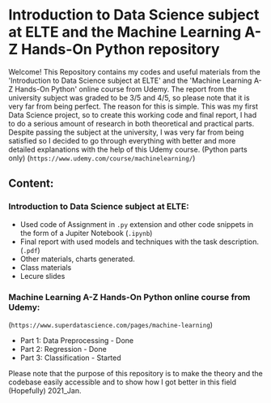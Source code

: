 # Introduction to Data Science subject at ELTE and the Machine Learning A-Z Hands-On Python repository
Welcome!
This Repository contains my codes and useful materials from the 'Introduction to Data Science subject at ELTE' and the 'Machine Learning A-Z Hands-On Python' online course from Udemy.
The report from the university subject was graded to be 3/5 and 4/5, so please note that it is very far from being perfect. 
The reason for this is simple. This was my first Data Science project, so to create this working code and final report, I had to do a serious amount of research in both theoretical and practical parts.
Despite passing the subject at the university, I was very far from being satisfied so I decided to go through everything with better and more detailed explanations with the help of this Udemy course. (Python parts only) (`https://www.udemy.com/course/machinelearning/`)

## Content:
### Introduction to Data Science subject at ELTE:
- Used code of Assignment in `.py` extension and other code snippets in the form of a Jupiter Notebook (`.ipynb`)
- Final report with used models and techniques with the task description. (`.pdf`)
- Other materials, charts generated.
- Class materials
- Lecure slides

### Machine Learning A-Z Hands-On Python online course from Udemy:
(`https://www.superdatascience.com/pages/machine-learning`)

- Part 1: Data Preprocessing - Done
- Part 2: Regression - Done
- Part 3: Classification - Started


Please note that the purpose of this repository is to make the theory and the codebase easily accessible and to show how I got better in this field (Hopefully) 2021_Jan.